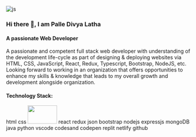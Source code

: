 ![js](https://github.com/palle-divya-latha/palle-divya-latha/assets/125431563/8f442644-5e25-4cfd-a175-509aa7d1e9fb)
### Hi there 👋, I am Palle Divya Latha 

#### A passionate Web Developer
A passionate and competent full stack web developer with understanding of the development life-cycle as part of designing & deploying websites via HTML, CSS, JavaScript, React, Redux, Typescript, Bootstrap, NodeJS, etc. Looking forward to working in an organization that offers opportunities to enhance my skills & knowledge that leads to my overall growth and development alongside organization.


#### Technology Stack:

html css <img src="https://github.com/palle-divya-latha/palle-divya-latha/assets/125431563/9b0ed6a1-9859-4253-af40-09d4ce6b0d75" width="80" height="50" />
 react redux json bootstrap nodejs expressjs mongoDB java python vscode codesand codepen replit netlify github



